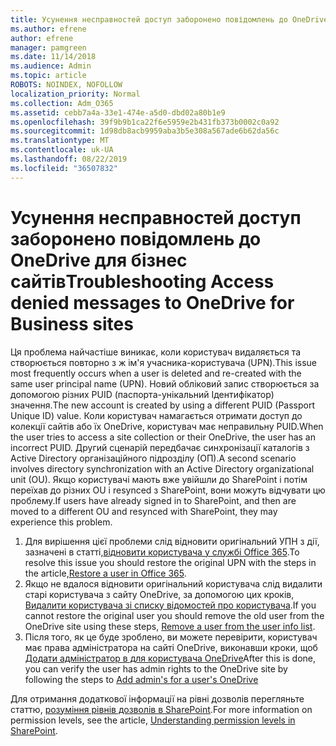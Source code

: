 ```yaml
---
title: Усунення несправностей доступ заборонено повідомлень до OneDrive для бізнес сайтів
ms.author: efrene
author: efrene
manager: pamgreen
ms.date: 11/14/2018
ms.audience: Admin
ms.topic: article
ROBOTS: NOINDEX, NOFOLLOW
localization_priority: Normal
ms.collection: Adm_O365
ms.assetid: cebb7a4a-33e1-474e-a5d0-dbd02a80b1e9
ms.openlocfilehash: 39f9b9b1ca22f6e5959e2b431fb373b0002c0a92
ms.sourcegitcommit: 1d98db8acb9959aba3b5e308a567ade6b62da56c
ms.translationtype: MT
ms.contentlocale: uk-UA
ms.lasthandoff: 08/22/2019
ms.locfileid: "36507832"
---
```

# <a name="troubleshooting-access-denied-messages-to-onedrive-for-business-sites"></a><span data-ttu-id="0d4c5-102">Усунення несправностей доступ заборонено повідомлень до OneDrive для бізнес сайтів</span><span class="sxs-lookup"><span data-stu-id="0d4c5-102">Troubleshooting Access denied messages to OneDrive for Business sites</span></span>

<span data-ttu-id="0d4c5-103">Ця проблема найчастіше виникає, коли користувач видаляється та створюється повторно з ж ім'я учасника-користувача (UPN).</span><span class="sxs-lookup"><span data-stu-id="0d4c5-103">This issue most frequently occurs when a user is deleted and re-created with the same user principal name (UPN).</span></span> <span data-ttu-id="0d4c5-104">Новий обліковий запис створюється за допомогою різних PUID (паспорта-унікальний Ідентифікатор) значення.</span><span class="sxs-lookup"><span data-stu-id="0d4c5-104">The new account is created by using a different PUID (Passport Unique ID) value.</span></span> <span data-ttu-id="0d4c5-105">Коли користувач намагається отримати доступ до колекції сайтів або їх OneDrive, користувач має неправильну PUID.</span><span class="sxs-lookup"><span data-stu-id="0d4c5-105">When the user tries to access a site collection or their OneDrive, the user has an incorrect PUID.</span></span> <span data-ttu-id="0d4c5-106">Другий сценарій передбачає синхронізації каталогів з Active Directory організаційного підрозділу (ОП).</span><span class="sxs-lookup"><span data-stu-id="0d4c5-106">A second scenario involves directory synchronization with an Active Directory organizational unit (OU).</span></span> <span data-ttu-id="0d4c5-107">Якщо користувачі мають вже увійшли до SharePoint і потім переїхав до різних OU і resynced з SharePoint, вони можуть відчувати цю проблему.</span><span class="sxs-lookup"><span data-stu-id="0d4c5-107">If users have already signed in to SharePoint, and then are moved to a different OU and resynced with SharePoint, they may experience this problem.</span></span>

1. <span data-ttu-id="0d4c5-108">Для вирішення цієї проблеми слід відновити оригінальний УПН з дії, зазначені в статті,[відновити користувача у службі Office 365](https://docs.microsoft.com/office365/admin/add-users/restore-user?view=o365-worldwide).</span><span class="sxs-lookup"><span data-stu-id="0d4c5-108">To resolve this issue you should restore the original UPN with the steps in the article,[Restore a user in Office 365](https://docs.microsoft.com/office365/admin/add-users/restore-user?view=o365-worldwide).</span></span>
2. <span data-ttu-id="0d4c5-109">Якщо не вдалося відновити оригінальний користувача слід видалити старі користувача з сайту OneDrive, за допомогою цих кроків, [Видалити користувача зі списку відомостей про користувача]().</span><span class="sxs-lookup"><span data-stu-id="0d4c5-109">If you cannot restore the original user you should remove the old user from the OneDrive site using these steps, [Remove a user from the user info list]().</span></span> 
3. <span data-ttu-id="0d4c5-110">Після того, як це буде зроблено, ви можете перевірити, користувач має права адміністратора на сайті OneDrive, виконавши кроки, щоб [Додати адміністратор в для користувача OneDrive](https://docs.microsoft.com/sharepoint/manage-user-profiles?redirectSourcePath=%252fen-us%252farticle%252fmanage-user-profiles-in-the-sharepoint-admin-center-494bec9c-6654-41f0-920f-f7f937ea9723#add-and-remove-admins-for-a-users-onedrive)</span><span class="sxs-lookup"><span data-stu-id="0d4c5-110">After this is done, you can verify the user has admin rights to the OneDrive site by following the steps to [Add admin's for a user's OneDrive](https://docs.microsoft.com/sharepoint/manage-user-profiles?redirectSourcePath=%252fen-us%252farticle%252fmanage-user-profiles-in-the-sharepoint-admin-center-494bec9c-6654-41f0-920f-f7f937ea9723#add-and-remove-admins-for-a-users-onedrive)</span></span>

<span data-ttu-id="0d4c5-111">Для отримання додаткової інформації на рівні дозволів перегляньте статтю, [розуміння рівнів дозволів в SharePoint](https://docs.microsoft.com/sharepoint/understanding-permission-levels).</span><span class="sxs-lookup"><span data-stu-id="0d4c5-111">For more information on permission levels, see the article, [Understanding permission levels in SharePoint](https://docs.microsoft.com/sharepoint/understanding-permission-levels).</span></span>
